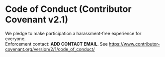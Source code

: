 # Code of Conduct (Contributor Covenant v2.1)

We pledge to make participation a harassment‑free experience for everyone.  
Enforcement contact: **ADD CONTACT EMAIL**.
See https://www.contributor-covenant.org/version/2/1/code_of_conduct/
